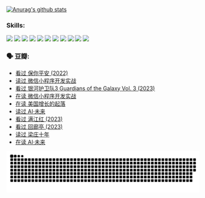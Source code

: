 
[![Anurag's github stats](https://github-readme-stats.vercel.app/api?username=w940853815)](https://github.com/anuraghazra/github-readme-stats)

### Skills:

<code><img height="32" src="https://cdn.jsdelivr.net/npm/simple-icons@v5/icons/python.svg"></code>
<code><img height="32" src="https://cdn.jsdelivr.net/npm/simple-icons@v5/icons/javascript.svg"></code>
<code><img height="32" src="https://cdn.jsdelivr.net/npm/simple-icons@v5/icons/django.svg"></code>
<code><img height="32" src="https://cdn.jsdelivr.net/npm/simple-icons@v5/icons/flask.svg"></code>
<code><img height="32" src="https://cdn.jsdelivr.net/npm/simple-icons@v5/icons/vuetify.svg"></code>
<code><img height="32" src="https://cdn.jsdelivr.net/npm/simple-icons@v5/icons/git.svg"></code>
<code><img height="32" src="https://cdn.jsdelivr.net/npm/simple-icons@v5/icons/docker.svg"></code>
<code><img height="32" src="https://cdn.jsdelivr.net/npm/simple-icons@v5/icons/postgresql.svg"></code>
<code><img height="32" src="https://cdn.jsdelivr.net/npm/simple-icons@v5/icons/elasticsearch.svg"></code>
<code><img height="32" src="https://cdn.jsdelivr.net/npm/simple-icons@v5/icons/macos.svg"></code>
<code><img height="32" src="https://cdn.jsdelivr.net/npm/simple-icons@v5/icons/linux.svg"></code>

### 🗣 豆瓣:

<!-- DOUBAN-ACTIVITIES:START -->
- [看过 保你平安‎ (2022)](https://www.douban.com/people/136069238/status/4239139510/?_i=84390598)
- [读过 微信小程序开发实战](https://www.douban.com/people/136069238/status/4237321528/?_i=84390598)
- [看过 银河护卫队3 Guardians of the Galaxy Vol. 3‎ (2023)](https://www.douban.com/people/136069238/status/4236631849/?_i=84390598)
- [在读 微信小程序开发实战](https://www.douban.com/people/136069238/status/4230177692/?_i=84390598)
- [在读 美国增长的起落](https://www.douban.com/people/136069238/status/4220055912/?_i=84390598)
- [读过 AI·未来](https://www.douban.com/people/136069238/status/4220054171/?_i=84390599)
- [看过 满江红‎ (2023)](https://www.douban.com/people/136069238/status/4219146433/?_i=84390599)
- [看过 回廊亭‎ (2023)](https://www.douban.com/people/136069238/status/4215992758/?_i=84390599)
- [读过 梁庄十年](https://www.douban.com/people/136069238/status/4206664969/?_i=84390599)
- [在读 AI·未来](https://www.douban.com/people/136069238/status/4206653520/?_i=84390599)
<!-- DOUBAN-ACTIVITIES:END -->


![Snake animation](https://raw.githubusercontent.com/w940853815/w940853815/output/github-contribution-grid-snake.svg)

<!--
**w940853815/w940853815** is a ✨ _special_ ✨ repository because its `README.md` (this file) appears on your GitHub profile.

Here are some ideas to get you started:

- 🔭 I’m currently working on ...
- 🌱 I’m currently learning ...
- 👯 I’m looking to collaborate on ...
- 🤔 I’m looking for help with ...
- 💬 Ask me about ...
- 📫 How to reach me: ...
- 😄 Pronouns: ...
- ⚡ Fun fact: ...
-->
